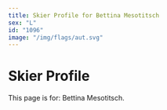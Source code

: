 ```yaml
---
title: Skier Profile for Bettina Mesotitsch
sex: "L"
id: "1096"
image: "/img/flags/aut.svg" 
---
```


# Skier Profile

This page is for: Bettina Mesotitsch.
    